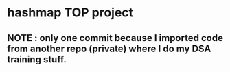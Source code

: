 # hashmap TOP project

## NOTE : only one commit because I imported code from another repo (private) where I do my DSA training stuff. 
